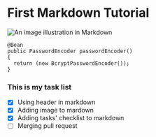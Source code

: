 # First Markdown Tutorial
![An image illustration in Markdown](https://octodex.github.com/images/yaktocat.png)

~~~
@Bean
public PasswordEncoder passwordEncoder()
{
  return (new BcryptPasswordEncoder());
}
~~~

### This is my task list
- [x] Using header in markdown
- [x] Adding image to mardown
- [x] Adding tasks' checklist to markdown
- [ ] Merging pull request
